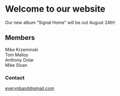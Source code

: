 # Welcome to our website

Our new album "Signal Home" will be out August 24th!

## Members

Mike Krzeminski  
Tom Malloy  
Anthony Dolar  
Mike Sloan

### Contact

<everynband@gmail.com>

